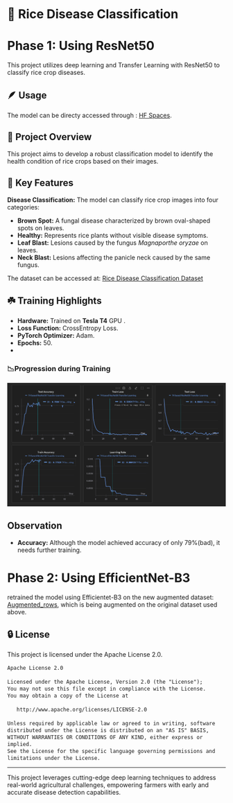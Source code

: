 # 🌾 Rice Disease Classification

# Phase 1:  Using ResNet50
This project utilizes deep learning and Transfer Learning with ResNet50 to classify rice crop diseases.

## 🪶 Usage 
The model can be directy accessed through : <a href="https://huggingface.co/spaces/Subh775/RiceSage">HF Spaces</a>.

## 🌿 Project Overview
This project aims to develop a robust classification model to identify the health condition of rice crops based on their images.

## 🦅 Key Features
**Disease Classification:** The model can classify rice crop images into four categories:
- **Brown Spot:** A fungal disease characterized by brown oval-shaped spots on leaves.
- **Healthy:** Represents rice plants without visible disease symptoms.
- **Leaf Blast:** Lesions caused by the fungus *Magnaporthe oryzae* on leaves.
- **Neck Blast:** Lesions affecting the panicle neck caused by the same fungus.

The dataset can be accessed at: [Rice Disease Classification Dataset](https://huggingface.co/datasets/Subh775/Rice-Disease-Classification)

## ☘️ Training Highlights
- **Hardware:** Trained on **Tesla T4** GPU .
- **Loss Function:** CrossEntropy Loss.
- **PyTorch Optimizer:** Adam.
- **Epochs:** 50.
- 
### **📉Progression during Training**
![Label Distribution Plot](Training/progression_graphs.png)

## Observation
- **Accuracy:** Although the model achieved accuracy of only 79%(bad), it needs further training.


# Phase 2: Using EfficientNet-B3
retrained the model using Efficientet-B3 on the new augmented dataset: [Augmented_rows](https://huggingface.co/datasets/Subh775/Rice-Disease-Augmented), which is being augmented on the original dataset used above.


## 🔒 License
This project is licensed under the Apache License 2.0.

```
Apache License 2.0

Licensed under the Apache License, Version 2.0 (the "License");
You may not use this file except in compliance with the License.
You may obtain a copy of the License at

   http://www.apache.org/licenses/LICENSE-2.0

Unless required by applicable law or agreed to in writing, software
distributed under the License is distributed on an "AS IS" BASIS,
WITHOUT WARRANTIES OR CONDITIONS OF ANY KIND, either express or implied.
See the License for the specific language governing permissions and
limitations under the License.
```

---

This project leverages cutting-edge deep learning techniques to address real-world agricultural challenges, empowering farmers with early and accurate disease detection capabilities.

